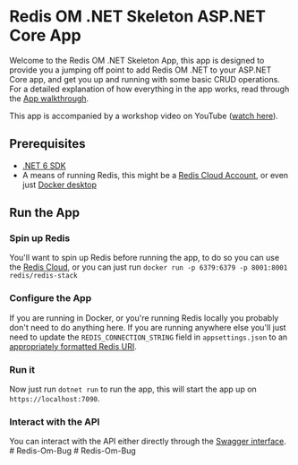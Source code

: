 # Redis OM .NET Skeleton ASP.NET Core App

Welcome to the Redis OM .NET Skeleton App, this app is designed to provide you a jumping off point to add Redis OM .NET to your ASP.NET Core app, and get you up and running with some basic CRUD operations. For a detailed explanation of how everything in the app works, read through the [App walkthrough](https://github.com/redis-developer/redis-om-dotnet-skeleton-app/wiki/App-walkthrough).

This app is accompanied by a workshop video on YouTube ([watch here](https://youtu.be/ZHPXKrJCYNA)).

## Prerequisites

* [.NET 6 SDK](https://dotnet.microsoft.com/en-us/download/dotnet/6.0)
* A means of running Redis, this might be a [Redis Cloud Account](https://app.redislabs.com/), or even just [Docker desktop](https://www.docker.com/products/docker-desktop)

## Run the App

### Spin up Redis

You'll want to spin up Redis before running the app, to do so you can use the [Redis Cloud](https://app.redislabs.com/), or you can just run `docker run -p 6379:6379 -p 8001:8001 redis/redis-stack`

### Configure the App

If you are running in Docker, or you're running Redis locally you probably don't need to do anything here. If you are running anywhere else you'll just need to update the `REDIS_CONNECTION_STRING` field in `appsettings.json` to an [appropriately formatted Redis URI](https://developer.redis.com/develop/dotnet/redis-om-dotnet/connecting-to-redis).

### Run it

Now just run `dotnet run` to run the app, this will start the app up on `https://localhost:7090`.

### Interact with the API

You can interact with the API either directly through the [Swagger interface](https://localhost:7090/swagger/index.html).
#   R e d i s - O m - B u g  
 #   R e d i s - O m - B u g  
 
